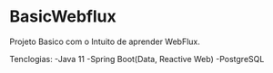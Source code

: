 # BasicWebflux

Projeto Basico com o Intuito de aprender WebFlux.

Tenclogias:
  -Java 11
  -Spring Boot(Data, Reactive Web)
  -PostgreSQL

